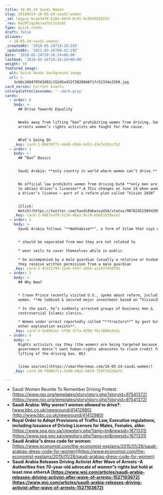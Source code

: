 ```yaml
---
title: 18.05.24 Saudi Women
slug: 20180524-18-05-24-saudi-women
_id: legacy-bcab3476-618d-49c9-8c91-8c9026829242
_rev: 0aCMfzqL0erea7otJs5o9t
type: quick_reads
draft: false
aliases:
  - 18-05-24-saudi-women/
_createdAt: '2018-05-24T10:16:24Z'
_updatedAt: '2021-03-26T00:42:19Z'
date: '2018-05-24T10:16:24+00:00'
lastmod: '2018-05-24T10:16:24+00:00'
weight: 50
featured_image:
  alt: Quick Reads background image
  url: >-
    3cb8c248479543d92c152d5a452f3020848f1fc52334x2560.jpg
card_series: Current Events
colorpaletteclassname: '--dark-gray'
cards:
  - order: 0
    body: >-
      ## Drive Towards Equality


      Weeks away from lifting “ban” prohibiting women from driving, Saudi Arabia
      arrests women’s rights activists who fought for the cause.


      What's Going On
    _key: card-1-8b978f71-4440-4566-b453-d3e7e501cfb2
  - order: 1
    body: >-
      ## “Ban” Basics


      Saudi Arabia: **only country in world where women can’t drive.**


      No official law prohibits women from driving butA **only men are allowed
      to obtain driver’s licenses**.A This changes on June 24 when women can get
      a driver’s license – part of a reform plan called “Vision 2030”


      [Click:
      Watch](https://twitter.com/SaudiEmbassyUSA/status/987824525894209536)
    _key: card-2-0667eaf8-5116-48a1-9cc0-eb661b39ace1
  - order: 2
    body: >-
      Saudi Arabia follows ‘**Wahhabism**‘, a form of Islam that says women:


      * should be separated from men they are not related to

      * wear veils to cover themselves while in public

      * be accompanied by a male guardian (usually a relative or husband) unless
      they receive written permission from a male guardian
    _key: card-3-45321794-12e6-476f-a95e-a13437850785
  - order: 3
    body: >-
      ## Why Now?


      * Crown Prince recently visited U.S., spoke about reform, including for
      women. **He lobbied & secured major investment based on “Vision2030”.**

      * In the past, he’s suddenly arrested groups of business men &
      controversial Islamic clerics.

      * Women under arrest reportedly called “**traitors**” by govt but **little
      other explanation exists**.
    _key: card-4-5e4841ec-5f98-477a-9298-f6c1680e3e1c
  - order: 4
    body: >-
      Rights activists say they (the women) are being targeted because the
      government doesn’t want human-rights advocates to claim credit for the
      lifting of the driving ban. WSJ


      [view sources](https://smarthernews.com/18-05-24-saudi-women/)
    _key: card-10-f980b7c1-3e89-49a2-b8fd-75df3d22daf5

---
```

* Saudi Women Reunite To Remember Driving Protest: [https://www.npr.org/templates/story/story.php?storyId=97541372](https://www.npr.org/templates/story/story.php?storyId=97541372)
* **Saudi Arabia: Why weren’t women allowed to drive?**: [www.bbc.co.uk/newsround/41412980](http://www.bbc.co.uk/newsround/41412980)
* **Royal Order to Adopt Provisions of Traffic Law, Executive regulations, including Issuance of Driving Licenses for Males, Females, alike:** [https://www.spa.gov.sa/viewstory.php?lang=en&newsid=1671331](https://www.spa.gov.sa/viewstory.php?lang=en&newsid=1671331)
* **Saudi Arabia”s dress code for women:** [https://www.economist.com/the-economist-explains/2015/01/28/saudi-arabias-dress-code-for-women](https://www.economist.com/the-economist-explains/2015/01/28/saudi-arabias-dress-code-for-women)
* **Saudi Arabia Releases Driving Activist After Wave of Arrests -A** **Authorities free 70-year-old advocate of women”s rights but hold at least nine othersA [https://www.wsj.com/articles/saudi-arabia-releases-driving-activist-after-wave-of-arrests-1527103672](https://www.wsj.com/articles/saudi-arabia-releases-driving-activist-after-wave-of-arrests-1527103672)**